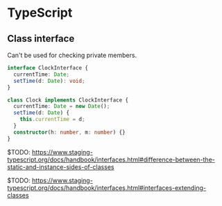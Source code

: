 # TypeScript

## Class interface

Can't be used for checking private members.

```ts
interface ClockInterface {
  currentTime: Date;
  setTime(d: Date): void;
}

class Clock implements ClockInterface {
  currentTime: Date = new Date();
  setTime(d: Date) {
    this.currentTime = d;
  }
  constructor(h: number, m: number) {}
}
```

$TODO: https://www.staging-typescript.org/docs/handbook/interfaces.html#difference-between-the-static-and-instance-sides-of-classes

$TODO: https://www.staging-typescript.org/docs/handbook/interfaces.html#interfaces-extending-classes